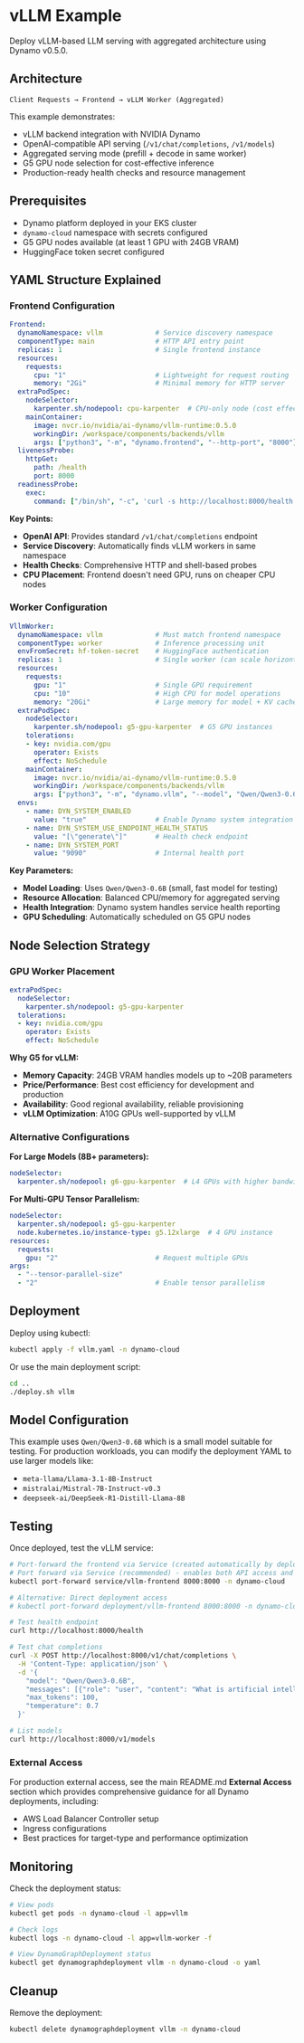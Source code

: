 # vLLM Example

Deploy vLLM-based LLM serving with aggregated architecture using Dynamo v0.5.0.

## Architecture

```text
Client Requests → Frontend → vLLM Worker (Aggregated)
```

This example demonstrates:
- vLLM backend integration with NVIDIA Dynamo
- OpenAI-compatible API serving (`/v1/chat/completions`, `/v1/models`)
- Aggregated serving mode (prefill + decode in same worker)
- G5 GPU node selection for cost-effective inference
- Production-ready health checks and resource management

## Prerequisites

- Dynamo platform deployed in your EKS cluster
- `dynamo-cloud` namespace with secrets configured
- G5 GPU nodes available (at least 1 GPU with 24GB VRAM)
- HuggingFace token secret configured

## YAML Structure Explained

### Frontend Configuration
```yaml
Frontend:
  dynamoNamespace: vllm             # Service discovery namespace
  componentType: main               # HTTP API entry point
  replicas: 1                       # Single frontend instance
  resources:
    requests:
      cpu: "1"                      # Lightweight for request routing
      memory: "2Gi"                 # Minimal memory for HTTP server
  extraPodSpec:
    nodeSelector:
      karpenter.sh/nodepool: cpu-karpenter  # CPU-only node (cost effective)
    mainContainer:
      image: nvcr.io/nvidia/ai-dynamo/vllm-runtime:0.5.0
      workingDir: /workspace/components/backends/vllm
      args: ["python3", "-m", "dynamo.frontend", "--http-port", "8000"]
  livenessProbe:
    httpGet:
      path: /health
      port: 8000
  readinessProbe:
    exec:
      command: ["/bin/sh", "-c", 'curl -s http://localhost:8000/health | jq -e ".status == \"healthy\""']
```

**Key Points:**
- **OpenAI API**: Provides standard `/v1/chat/completions` endpoint
- **Service Discovery**: Automatically finds vLLM workers in same namespace
- **Health Checks**: Comprehensive HTTP and shell-based probes
- **CPU Placement**: Frontend doesn't need GPU, runs on cheaper CPU nodes

### Worker Configuration
```yaml
VllmWorker:
  dynamoNamespace: vllm             # Must match frontend namespace
  componentType: worker             # Inference processing unit
  envFromSecret: hf-token-secret    # HuggingFace authentication
  replicas: 1                       # Single worker (can scale horizontally)
  resources:
    requests:
      gpu: "1"                      # Single GPU requirement
      cpu: "10"                     # High CPU for model operations
      memory: "20Gi"                # Large memory for model + KV cache
  extraPodSpec:
    nodeSelector:
      karpenter.sh/nodepool: g5-gpu-karpenter  # G5 GPU instances
    tolerations:
    - key: nvidia.com/gpu
      operator: Exists
      effect: NoSchedule
    mainContainer:
      image: nvcr.io/nvidia/ai-dynamo/vllm-runtime:0.5.0
      workingDir: /workspace/components/backends/vllm
      args: ["python3", "-m", "dynamo.vllm", "--model", "Qwen/Qwen3-0.6B", "2>&1", "|", "tee", "/tmp/vllm.log"]
  envs:
    - name: DYN_SYSTEM_ENABLED
      value: "true"                 # Enable Dynamo system integration
    - name: DYN_SYSTEM_USE_ENDPOINT_HEALTH_STATUS
      value: "[\"generate\"]"       # Health check endpoint
    - name: DYN_SYSTEM_PORT
      value: "9090"                 # Internal health port
```

**Key Parameters:**
- **Model Loading**: Uses `Qwen/Qwen3-0.6B` (small, fast model for testing)
- **Resource Allocation**: Balanced CPU/memory for aggregated serving
- **Health Integration**: Dynamo system handles service health reporting
- **GPU Scheduling**: Automatically scheduled on G5 GPU nodes

## Node Selection Strategy

### GPU Worker Placement
```yaml
extraPodSpec:
  nodeSelector:
    karpenter.sh/nodepool: g5-gpu-karpenter
  tolerations:
  - key: nvidia.com/gpu
    operator: Exists
    effect: NoSchedule
```

**Why G5 for vLLM:**
- **Memory Capacity**: 24GB VRAM handles models up to ~20B parameters
- **Price/Performance**: Best cost efficiency for development and production
- **Availability**: Good regional availability, reliable provisioning
- **vLLM Optimization**: A10G GPUs well-supported by vLLM

### Alternative Configurations

**For Large Models (8B+ parameters):**
```yaml
nodeSelector:
  karpenter.sh/nodepool: g6-gpu-karpenter  # L4 GPUs with higher bandwidth
```

**For Multi-GPU Tensor Parallelism:**
```yaml
nodeSelector:
  karpenter.sh/nodepool: g5-gpu-karpenter
  node.kubernetes.io/instance-type: g5.12xlarge  # 4 GPU instance
resources:
  requests:
    gpu: "2"                        # Request multiple GPUs
args:
  - "--tensor-parallel-size"
  - "2"                             # Enable tensor parallelism
```

## Deployment

Deploy using kubectl:

```bash
kubectl apply -f vllm.yaml -n dynamo-cloud
```

Or use the main deployment script:

```bash
cd ..
./deploy.sh vllm
```

## Model Configuration

This example uses `Qwen/Qwen3-0.6B` which is a small model suitable for testing. For production workloads, you can modify the deployment YAML to use larger models like:

- `meta-llama/Llama-3.1-8B-Instruct`
- `mistralai/Mistral-7B-Instruct-v0.3`
- `deepseek-ai/DeepSeek-R1-Distill-Llama-8B`

## Testing

Once deployed, test the vLLM service:

```bash
# Port-forward the frontend via Service (created automatically by deploy script)
# Port forward via Service (recommended) - enables both API access and metrics collection
kubectl port-forward service/vllm-frontend 8000:8000 -n dynamo-cloud

# Alternative: Direct deployment access
# kubectl port-forward deployment/vllm-frontend 8000:8000 -n dynamo-cloud

# Test health endpoint
curl http://localhost:8000/health

# Test chat completions
curl -X POST http://localhost:8000/v1/chat/completions \
  -H 'Content-Type: application/json' \
  -d '{
    "model": "Qwen/Qwen3-0.6B",
    "messages": [{"role": "user", "content": "What is artificial intelligence?"}],
    "max_tokens": 100,
    "temperature": 0.7
  }'

# List models
curl http://localhost:8000/v1/models
```

### External Access

For production external access, see the main README.md **External Access** section which provides comprehensive guidance for all Dynamo deployments, including:
- AWS Load Balancer Controller setup
- Ingress configurations  
- Best practices for target-type and performance optimization


## Monitoring

Check the deployment status:

```bash
# View pods
kubectl get pods -n dynamo-cloud -l app=vllm

# Check logs
kubectl logs -n dynamo-cloud -l app=vllm-worker -f

# View DynamoGraphDeployment status
kubectl get dynamographdeployment vllm -n dynamo-cloud -o yaml
```

## Cleanup

Remove the deployment:

```bash
kubectl delete dynamographdeployment vllm -n dynamo-cloud
```

